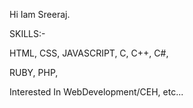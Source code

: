 Hi Iam Sreeraj. 


SKILLS:-

 HTML, CSS, JAVASCRIPT, C, C++, C#, 

 RUBY, PHP, 


Interested In WebDevelopment/CEH, etc... 



<!---
C0DEGamer/C0DEGamer is a ✨ special ✨ repository because its `README.md` (this file) appears on your GitHub profile.
You can click the Preview link to take a look at your changes.
--->
